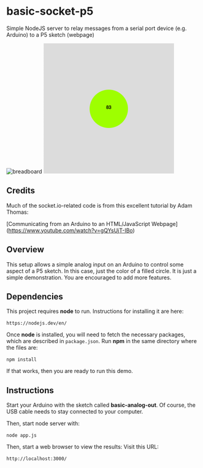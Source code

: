 # basic-socket-p5
Simple NodeJS server to relay messages from a serial port device (e.g. Arduino) to a P5 sketch (webpage)

![breadboard](images/pot-to-arduino-breadboard-sm.png) ![P5 output](images/basic-socket-p5-output.png)

## Credits
Much of the socket.io-related code is from this excellent tutorial by Adam Thomas:

[Communicating from an Arduino to an HTML/JavaScript Webpage]
(https://www.youtube.com/watch?v=gQYsUjT-IBo)

## Overview

This setup allows a simple analog input on an Arduino to control
some aspect of a P5 sketch.  In this case, just the color of a filled circle.
It is just a simple demonstration. You are encouraged to add more features.


## Dependencies

This project requires **node** to run.
Instructions for installing it are here:
```
https://nodejs.dev/en/
```

Once **node** is installed, you will need to fetch the necessary packages, which are
described in `package.json`.
Run **npm** in the same directory where the files are:
```
npm install
```

If that works, then you are ready to run this demo.

## Instructions

Start your Arduino with the sketch called **basic-analog-out**.
Of course, the USB cable needs to stay connected to your computer.

Then, start node server with:
```
node app.js
```

Then, start a web browser to view the results:
Visit this URL:
```
http://localhost:3000/
```
